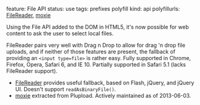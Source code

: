 feature: File API
status: use
tags: prefixes polyfill
kind: api
polyfillurls: [FileReader](https://github.com/Jahdrien/FileReader), [moxie](https://github.com/moxiecode/moxie)

Using the File API added to the DOM in HTML5, it's now possible for web content to ask the user to select local files.

FileReader pairs very well with Drag n Drop to allow for drag 'n drop file uploads, and if neither of those features are present, the fallback of providing an `<input type=file>` is rather easy.
Fully supported in Chrome, Firefox, Opera, Safari 6, and IE 10. Partially supported in Safari 5.1 (lacks FileReader support).

* [FileReader](https://github.com/Jahdrien/FileReader) provides useful fallback, based on Flash, jQuery, and jQuery UI.  Doesn't support `readAsBinaryFile()`.
* [moxie](https://github.com/moxiecode/moxie) extracted from Plupload. Actively maintained as of <time>2013-06-03</time>.
